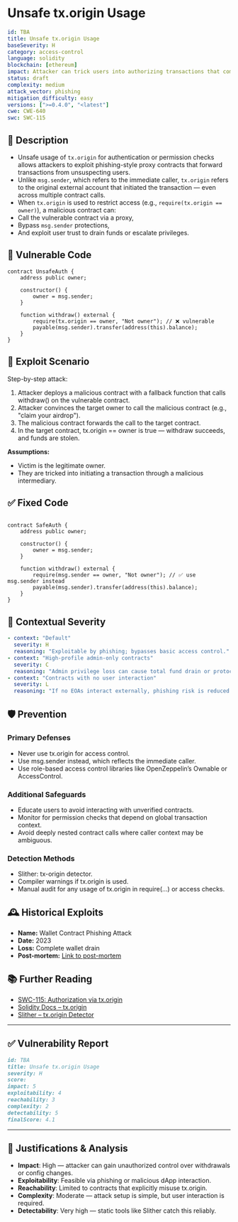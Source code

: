 # Unsafe tx.origin Usage 

```YAML
id: TBA
title: Unsafe tx.origin Usage 
baseSeverity: H
category: access-control
language: solidity
blockchain: [ethereum]
impact: Attacker can trick users into authorizing transactions that compromise their assets
status: draft
complexity: medium
attack_vector: phishing
mitigation_difficulty: easy
versions: [">=0.4.0", "<latest"]
cwe: CWE-640
swc: SWC-115
```

## 📝 Description

- Unsafe usage of `tx.origin` for authentication or permission checks allows attackers to exploit phishing-style proxy contracts that forward transactions from unsuspecting users. 
- Unlike `msg.sender`, which refers to the immediate caller, `tx.origin` refers to the original external account that initiated the transaction — even across multiple contract calls.
- When `tx.origin` is used to restrict access (e.g., `require(tx.origin == owner)`), a malicious contract can:
- Call the vulnerable contract via a proxy,
- Bypass `msg.sender` protections,
- And exploit user trust to drain funds or escalate privileges.

## 🚨 Vulnerable Code

```solidity
contract UnsafeAuth {
    address public owner;

    constructor() {
        owner = msg.sender;
    }

    function withdraw() external {
        require(tx.origin == owner, "Not owner"); // ❌ vulnerable
        payable(msg.sender).transfer(address(this).balance);
    }
}
```

## 🧪 Exploit Scenario

Step-by-step attack:

1. Attacker deploys a malicious contract with a fallback function that calls withdraw() on the vulnerable contract.
2. Attacker convinces the target owner to call the malicious contract (e.g., "claim your airdrop").
3. The malicious contract forwards the call to the target contract.
4. In the target contract, tx.origin == owner is true — withdraw succeeds, and funds are stolen.

**Assumptions:**

- Victim is the legitimate owner.
- They are tricked into initiating a transaction through a malicious intermediary.

## ✅ Fixed Code

```solidity

contract SafeAuth {
    address public owner;

    constructor() {
        owner = msg.sender;
    }

    function withdraw() external {
        require(msg.sender == owner, "Not owner"); // ✅ use msg.sender instead
        payable(msg.sender).transfer(address(this).balance);
    }
}
```

## 🧭 Contextual Severity

```yaml
- context: "Default"
  severity: H
  reasoning: "Exploitable by phishing; bypasses basic access control."
- context: "High-profile admin-only contracts"
  severity: C
  reasoning: "Admin privilege loss can cause total fund drain or protocol compromise."
- context: "Contracts with no user interaction"
  severity: L
  reasoning: "If no EOAs interact externally, phishing risk is reduced."
```

## 🛡️ Prevention

### Primary Defenses

- Never use tx.origin for access control.
- Use msg.sender instead, which reflects the immediate caller.
- Use role-based access control libraries like OpenZeppelin’s Ownable or AccessControl.

### Additional Safeguards

- Educate users to avoid interacting with unverified contracts.
- Monitor for permission checks that depend on global transaction context.
- Avoid deeply nested contract calls where caller context may be ambiguous.

### Detection Methods

- Slither: tx-origin detector.
- Compiler warnings if tx.origin is used.
- Manual audit for any usage of tx.origin in require(...) or access checks.

## 🕰️ Historical Exploits

- **Name:** Wallet Contract Phishing Attack 
- **Date:** 2023 
- **Loss:** Complete wallet drain 
- **Post-mortem:** [Link to post-mortem](https://www.cyfrin.io/glossary/phishing-with-tx-origin-hack-solidity-code-example)  


## 📚 Further Reading

- [SWC-115: Authorization via tx.origin](https://swcregistry.io/docs/SWC-115) 
- [Solidity Docs – tx.origin](https://docs.soliditylang.org/en/latest/units-and-global-variables.html#tx-origin) 
- [Slither – tx.origin Detector](https://github.com/crytic/slither) 

---

## ✅ Vulnerability Report 

```markdown
id: TBA
title: Unsafe tx.origin Usage 
severity: H
score:
impact: 5         
exploitability: 4 
reachability: 3   
complexity: 2     
detectability: 5  
finalScore: 4.1
```

---

## 📄 Justifications & Analysis

- **Impact**: High — attacker can gain unauthorized control over withdrawals or config changes.
- **Exploitability**: Feasible via phishing or malicious dApp interaction.
- **Reachability**: Limited to contracts that explicitly misuse tx.origin.
- **Complexity**: Moderate — attack setup is simple, but user interaction is required.
- **Detectability**: Very high — static tools like Slither catch this reliably.